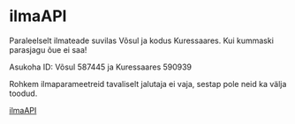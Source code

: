 # ilmaAPI
Paraleelselt ilmateade suvilas Võsul ja kodus Kuressaares. Kui kummaski parasjagu õue ei saa!

Asukoha ID: Võsul 587445 ja Kuressaares 590939

Rohkem ilmaparameetreid tavaliselt jalutaja ei vaja, sestap pole neid ka välja toodud.

[ilmaAPI](https://https://ta18toose.itmajakas.ee/Hajusrakendused/ilmaAPI(hajus_1)/index.php)
